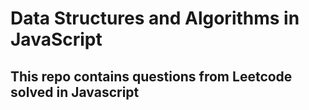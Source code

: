 # Data Structures and Algorithms in JavaScript

## This repo contains questions from Leetcode solved in Javascript
